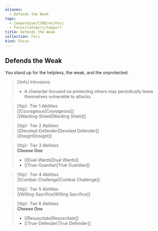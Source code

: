 ```yaml
---
aliases:
  - Defends the Weak
tags:
  - Compendium/CSRD/en/Foci
  - Focus/Category/Support
title: Defends the Weak
collection: Foci
kind: Focus
---
```

## Defends the Weak  
You stand up for the helpless, the weak, and the unprotected.  

>[!info] Intrusions  
>- A character focused on protecting others may periodically leave themselves vulnerable to attacks.  


>[!tip]- Tier 1 Abilities  
> [[Courageous|Courageous]]  
> [[Warding-Shield|Warding Shield]]  


>[!tip]- Tier 2 Abilities  
> [[Devoted-Defender|Devoted Defender]]  
> [[Insight|Insight]]  


>[!tip]- Tier 3 Abilities  
> **Choose One**  
>- [[Dual-Wards|Dual Wards]]  
>- [[True-Guardian|True Guardian]]  


>[!tip]- Tier 4 Abilities  
> [[Combat-Challenge|Combat Challenge]]  


>[!tip]- Tier 5 Abilities  
> [[Willing-Sacrifice|Willing Sacrifice]]  


>[!tip]- Tier 6 Abilities  
> **Choose One**  
>- [[Resuscitate|Resuscitate]]  
>- [[True-Defender|True Defender]]